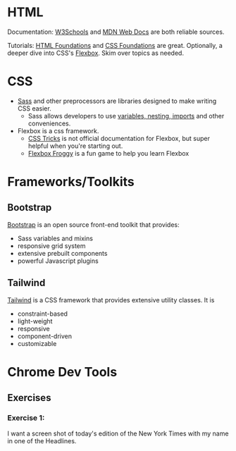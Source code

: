 # HTML

Documentation: [W3Schools](https://www.w3schools.com/TAgs/default.asp) and [MDN Web Docs](https://developer.mozilla.org/en-US/docs/Web/HTML) are both reliable sources.

Tutorials: [HTML Foundations](https://www.theodinproject.com/paths/foundations/courses/foundations#html-foundations) and [CSS Foundations](https://www.theodinproject.com/paths/foundations/courses/foundations#css-foundations) are great. Optionally, a deeper dive into CSS's [Flexbox](https://www.theodinproject.com/paths/foundations/courses/foundations#flexbox). Skim over topics as needed.

# CSS

- [Sass](http://sass-lang.com/) and other preprocessors are libraries designed to make writing CSS easier.
  - Sass allows developers to use [variables, nesting, imports](http://sass-lang.com/guide) and other conveniences.
- Flexbox is a css framework.
  - [CSS Tricks](https://css-tricks.com/snippets/css/a-guide-to-flexbox/) is not official documentation for Flexbox, but super helpful when you're starting out.
  - [Flexbox Froggy](http://flexboxfroggy.com/) is a fun game to help you learn Flexbox


# Frameworks/Toolkits

## Bootstrap
[Bootstrap](https://getbootstrap.com/) is an open source front-end toolkit that provides:
- Sass variables and mixins
- responsive grid system
- extensive prebuilt components
- powerful Javascript plugins

## Tailwind
[Tailwind](https://tailwindcss.com/) is a CSS framework that provides extensive utility classes. It is 
- constraint-based
- light-weight
- responsive
- component-driven
- customizable

# Chrome Dev Tools

## Exercises

### Exercise 1:

I want a screen shot of today's edition of the New York Times with my name in one of the Headlines.
